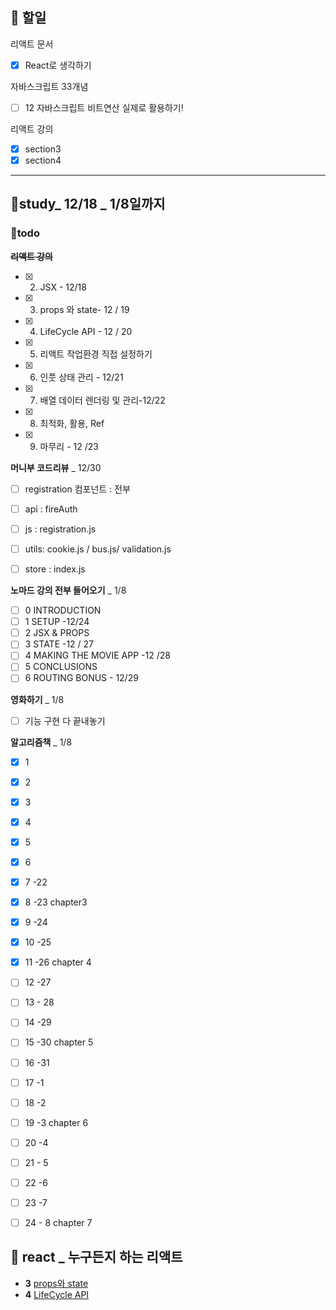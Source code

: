 ## 📄 할일
리액트 문서
- [x] React로 생각하기

자바스크립트 33개념
- [ ] 12  자바스크립트 비트연산 실제로 활용하기!

리액트 강의
- [x]  section3
- [x]  section4

---

## 👥study_ 12/18 _ 1/8일까지
### 💪todo
~~**리액트 강의**~~
- [x] 2. JSX - 12/18
- [x] 3. props 와 state- 12 / 19
- [x] 4. LifeCycle API - 12 / 20
- [x] 5. 리액트 작업환경 직접 설정하기 
- [x] 6. 인풋 상태 관리 - 12/21
- [x] 7. 배열 데이터 렌더링 및 관리-12/22
- [x] 8. 최적화, 활용, Ref
- [x] 9. 마무리 - 12 /23

**머니부 코드리뷰**  _ 12/30
- [ ] registration 컴포넌트 : 전부
- [ ] api : fireAuth
- [ ] js : registration.js
- [ ] utils: cookie.js / bus.js/ validation.js
- [ ] store : index.js


**노마드 강의 전부 들어오기**  _ 1/8
- [ ] 0 INTRODUCTION
- [ ] 1 SETUP  -12/24
- [ ] 2 JSX & PROPS
- [ ] 3 STATE -12 / 27
- [ ] 4 MAKING THE MOVIE APP  -12 /28
- [ ] 5 CONCLUSIONS
- [ ] 6 ROUTING BONUS - 12/29

**영화하기** _ 1/8
- [ ] 기능 구현 다 끝내놓기

**알고리즘책** _ 1/8
- [x] 1
- [x] 2
- [x] 3
- [x] 4
- [x] 5
- [x] 6
- [x] 7 -22
- [x] 8 -23 chapter3
- [x] 9 -24
- [x] 10 -25
- [x] 11 -26 chapter 4
- [ ] 12 -27
- [ ] 13 - 28
- [ ] 14 -29
- [ ] 15 -30 chapter 5
- [ ] 16 -31
- [ ] 17 -1
- [ ] 18 -2
- [ ] 19 -3 chapter 6
- [ ] 20 -4
- [ ] 21 - 5
- [ ] 22 -6
- [ ] 23 -7
- [ ] 24 - 8 chapter 7


## 💫 react _ 누구든지 하는 리액트
- **3**  [props와 state](https://codesandbox.io/s/3propswa-state-u93qi?file=/src/App.js)
- **4** [LifeCycle API](https://github.com/gay0ung/react_note/tree/main/%EB%88%84%EA%B5%AC%EB%93%A0%EC%A7%80%20%ED%95%98%EB%8A%94%20%EB%A6%AC%EC%95%A1%ED%8A%B8/#4%20LifeCycle%20API/src)

